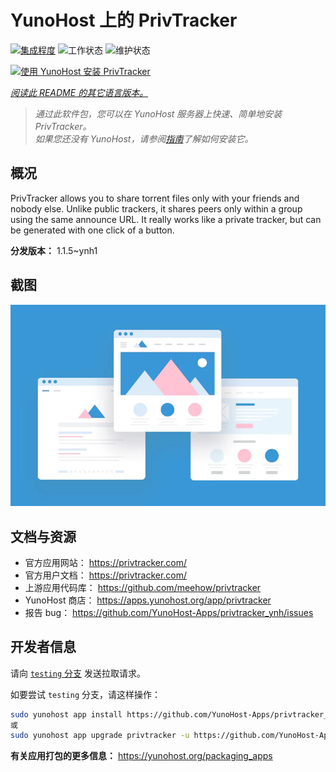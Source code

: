 <!--
注意：此 README 由 <https://github.com/YunoHost/apps/tree/master/tools/readme_generator> 自动生成
请勿手动编辑。
-->

# YunoHost 上的 PrivTracker

[![集成程度](https://apps.yunohost.org/badge/integration/privtracker)](https://ci-apps.yunohost.org/ci/apps/privtracker/)
![工作状态](https://apps.yunohost.org/badge/state/privtracker)
![维护状态](https://apps.yunohost.org/badge/maintained/privtracker)

[![使用 YunoHost 安装 PrivTracker](https://install-app.yunohost.org/install-with-yunohost.svg)](https://install-app.yunohost.org/?app=privtracker)

*[阅读此 README 的其它语言版本。](./ALL_README.md)*

> *通过此软件包，您可以在 YunoHost 服务器上快速、简单地安装 PrivTracker。*  
> *如果您还没有 YunoHost，请参阅[指南](https://yunohost.org/install)了解如何安装它。*

## 概况

PrivTracker allows you to share torrent files only with your friends and nobody else. Unlike public trackers, it shares peers only within a group using the same announce URL. It really works like a private tracker, but can be generated with one click of a button.


**分发版本：** 1.1.5~ynh1

## 截图

![PrivTracker 的截图](./doc/screenshots/example.jpg)

## 文档与资源

- 官方应用网站： <https://privtracker.com/>
- 官方用户文档： <https://privtracker.com/>
- 上游应用代码库： <https://github.com/meehow/privtracker>
- YunoHost 商店： <https://apps.yunohost.org/app/privtracker>
- 报告 bug： <https://github.com/YunoHost-Apps/privtracker_ynh/issues>

## 开发者信息

请向 [`testing` 分支](https://github.com/YunoHost-Apps/privtracker_ynh/tree/testing) 发送拉取请求。

如要尝试 `testing` 分支，请这样操作：

```bash
sudo yunohost app install https://github.com/YunoHost-Apps/privtracker_ynh/tree/testing --debug
或
sudo yunohost app upgrade privtracker -u https://github.com/YunoHost-Apps/privtracker_ynh/tree/testing --debug
```

**有关应用打包的更多信息：** <https://yunohost.org/packaging_apps>
